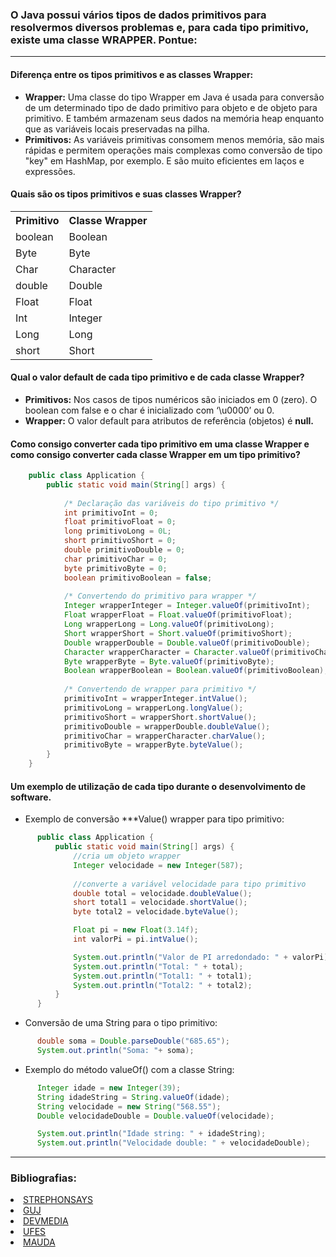 ### O Java possui vários tipos de dados primitivos para resolvermos diversos problemas e, para cada tipo primitivo, existe uma classe WRAPPER. Pontue:

---

#### Diferença entre os tipos primitivos e as classes Wrapper:

- <b>Wrapper:</b> Uma classe do tipo Wrapper em Java é usada para conversão de um determinado tipo de dado primitivo
  para objeto e de objeto para primitivo. E também armazenam seus dados na memória heap enquanto que as variáveis locais
  preservadas na pilha.
- <b>Primitivos:</b> As variáveis primitivas consomem menos memória, são mais rápidas e permitem operações mais
  complexas como conversão de tipo "key" em HashMap, por exemplo. E são muito eficientes em laços e expressões.

#### Quais são os tipos primitivos e suas classes Wrapper?

<table>
    <tbody>
        <tr>
            <th>Primitivo</th>
            <th>Classe Wrapper</th>
        </tr>
        <tr>
            <td>boolean </td>
            <td>Boolean </td>
        </tr>
        <tr>
            <td>Byte </td>
            <td>Byte </td>
        </tr>
        <tr>
            <td>Char </td>
            <td>Character </td>
        </tr>
        <tr>
            <td>double </td>
            <td>Double </td>
        </tr>
        <tr>
            <td>Float </td>
            <td>Float </td>
        </tr>
        <tr>
            <td>Int </td>
            <td>Integer </td>
        </tr>
        <tr>
            <td>Long </td>
            <td>Long </td>
        </tr>
        <tr>
            <td>short </td>
            <td>Short </td>
        </tr>
    </tbody>
</table>

#### Qual o valor default de cada tipo primitivo e de cada classe Wrapper?

- <b>Primitivos:</b> Nos casos de tipos numéricos são iniciados em 0 (zero). O boolean com false e o char é inicializado
  com ‘\u0000’ ou 0.
- <b>Wrapper:</b> O valor default para atributos de referência (objetos) é <b>null.</b>

#### Como consigo converter cada tipo primitivo em uma classe Wrapper e como consigo converter cada classe Wrapper em um tipo primitivo?
````java
    public class Application {
        public static void main(String[] args) {
    
            /* Declaração das variáveis do tipo primitivo */
            int primitivoInt = 0;
            float primitivoFloat = 0;
            long primitivoLong = 0L;
            short primitivoShort = 0;
            double primitivoDouble = 0;
            char primitivoChar = 0;
            byte primitivoByte = 0;
            boolean primitivoBoolean = false;
    
            /* Convertendo do primitivo para wrapper */
            Integer wrapperInteger = Integer.valueOf(primitivoInt);
            Float wrapperFloat = Float.valueOf(primitivoFloat);
            Long wrapperLong = Long.valueOf(primitivoLong);
            Short wrapperShort = Short.valueOf(primitivoShort);
            Double wrapperDouble = Double.valueOf(primitivoDouble);
            Character wrapperCharacter = Character.valueOf(primitivoChar);
            Byte wrapperByte = Byte.valueOf(primitivoByte);
            Boolean wrapperBoolean = Boolean.valueOf(primitivoBoolean);
    
            /* Convertendo de wrapper para primitivo */
            primitivoInt = wrapperInteger.intValue();
            primitivoLong = wrapperLong.longValue();
            primitivoShort = wrapperShort.shortValue();
            primitivoDouble = wrapperDouble.doubleValue();
            primitivoChar = wrapperCharacter.charValue();
            primitivoByte = wrapperByte.byteValue();
        }   
    }
````

#### Um exemplo de utilização de cada tipo durante o desenvolvimento de software.

- Exemplo de conversão ***Value() wrapper para tipo primitivo:
````java
      public class Application {
          public static void main(String[] args) {
              //cria um objeto wrapper
              Integer velocidade = new Integer(587);
    
              //converte a variável velocidade para tipo primitivo
              double total = velocidade.doubleValue();
              short total1 = velocidade.shortValue();
              byte total2 = velocidade.byteValue();

              Float pi = new Float(3.14f);
              int valorPi = pi.intValue();

              System.out.println("Valor de PI arredondado: " + valorPi);
              System.out.println("Total: " + total);
              System.out.println("Total1: " + total1);
              System.out.println("Total2: " + total2);
          } 
      }
````

- Conversão de uma String para o tipo primitivo:
````java
      double soma = Double.parseDouble("685.65");
      System.out.println("Soma: "+ soma);
````

- Exemplo do método valueOf() com a classe String:
````java
      Integer idade = new Integer(39);
      String idadeString = String.valueOf(idade);
      String velocidade = new String("568.55");
      Double velocidadeDouble = Double.valueOf(velocidade);

      System.out.println("Idade string: " + idadeString);
      System.out.println("Velocidade double: " + velocidadeDouble);
````

---

### Bibliografias:

<li><a href="https://pt.strephonsays.com/wrapper-class-and-vs-primitive-type-in-java-1235">STREPHONSAYS</a></li>
<li><a href="https://www.guj.com.br/t/diferenca-entre-primitivo-e-wrapper-classes/211354">GUJ</a></li>
<li><a href="https://www.devmedia.com.br/classes-wrapper-explorando-as-classes-que-empacotam-os-tipos-primitivos/24136">DEVMEDIA</a></li>
<li><a href="http://www.inf.ufes.br/~vitorsouza/archive/2020/wp-content/uploads/java-br-curso-basico-novo-slides04.pdf">UFES</a></li>
<li><a href="http://www.mauda.com.br/?p=1177">MAUDA</a></li>

